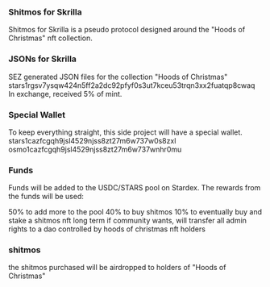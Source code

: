 ### Shitmos for Skrilla
Shitmos for Skrilla is a pseudo protocol designed around the "Hoods of Christmas" nft collection.


### JSONs for Skrilla
SEZ generated JSON files for the collection "Hoods of Christmas" stars1rgsv7ysqw424n5ff2a2dc92pfyf0s3ut7kceu53trqn3xx2fuatqp8cwaq
In exchange, received 5% of mint.

### Special Wallet
To keep everything straight, this side project will have a special wallet.
stars1cazfcgqh9jsl4529njss8zt27m6w737w0s8zxl
osmo1cazfcgqh9jsl4529njss8zt27m6w737wnhr0mu

### Funds
Funds will be added to the USDC/STARS pool on Stardex. The rewards from the funds will be used:

50% to add more to the pool
40% to buy shitmos
10% to eventually buy and stake a shitmos nft
long term if community wants, will transfer all admin rights to a dao controlled by hoods of christmas nft holders


### shitmos

the shitmos purchased will be airdropped to holders of "Hoods of Christmas"

